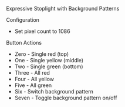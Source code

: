 Expressive Stoplight with Background Patterns

Configuration
  - Set pixel count to 1086

Button Actions
  - Zero - Single red (top)
  - One - Single yellow (middle)
  - Two - Single green (bottom)
  - Three - All red
  - Four - All yellow
  - Five - All green
  - Six - Switch background pattern
  - Seven - Toggle background pattern on/off
